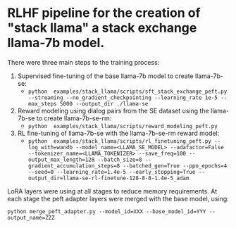 # RLHF pipeline for the creation of "stack llama" a stack exchange llama-7b model.
There were three main steps to the training process:
1. Supervised fine-tuning of the base llama-7b model to create llama-7b-se:
    - `python  examples/stack_llama/scripts/sft_stack_exchange_peft.py --streaming --no_gradient_checkpointing --learning_rate 1e-5 --max_steps 5000 --output_dir ./llama-se`
2. Reward modeling using dialog pairs from the SE dataset using the llama-7b-se to create llama-7b-se-rm:
    - `python  examples/stack_llama/scripts/reward_modeling_peft.py`
3. RL fine-tuning of llama-7b-se with the llama-7b-se-rm reward model:
    - `python  examples/stack_llama/scripts/rl_finetuning_peft.py --log_with=wandb --model_name=<LLAMA_SE_MODEL> --adafactor=False --tokenizer_name=<LLAMA_TOKENIZER> --save_freq=100 --output_max_length=128 --batch_size=8 --gradient_accumulation_steps=8 --batched_gen=True --ppo_epochs=4 --seed=0 --learning_rate=1.4e-5 --early_stopping=True --output_dir=llama-se-rl-finetune-128-8-8-1.4e-5_adam`


LoRA layers were using at all stages to reduce memory requirements. 
At each stage the peft adapter layers were merged with the base model, using: 
```shell
python merge_peft_adapter.py --model_id=XXX --base_model_id=YYY --output_name=ZZZ
```
